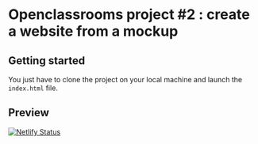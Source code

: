 # Openclassrooms project #2 : create a website from a mockup

## Getting started

You just have to clone the project on your local machine and launch the ```index.html``` file.

## Preview

[![Netlify Status](https://api.netlify.com/api/v1/badges/0cf61d45-af51-4909-ae1e-0d9de408bcf7/deploy-status)](https://ab-reservia.netlify.app/)
